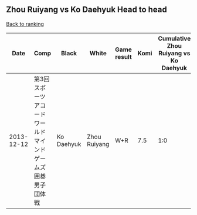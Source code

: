 ## Zhou Ruiyang vs Ko Daehyuk Head to head

[Back to ranking](../../index.md)




| **Date** | **Comp** | **Black** | **White** | **Game result** | **Komi** | **Cumulative Zhou Ruiyang vs Ko Daehyuk** | **Zhou Ruiyang streak** | **Ko Daehyuk streak** | 
| --- | --- | --- | --- | --- | --- | --- | --- | --- |
| 2013-12-12 | 第3回スポーツアコードワールドマインドゲームズ囲碁男子団体戦 | Ko Daehyuk | Zhou Ruiyang | W+R | 7.5 | 1:0 | 1 | 0 |




